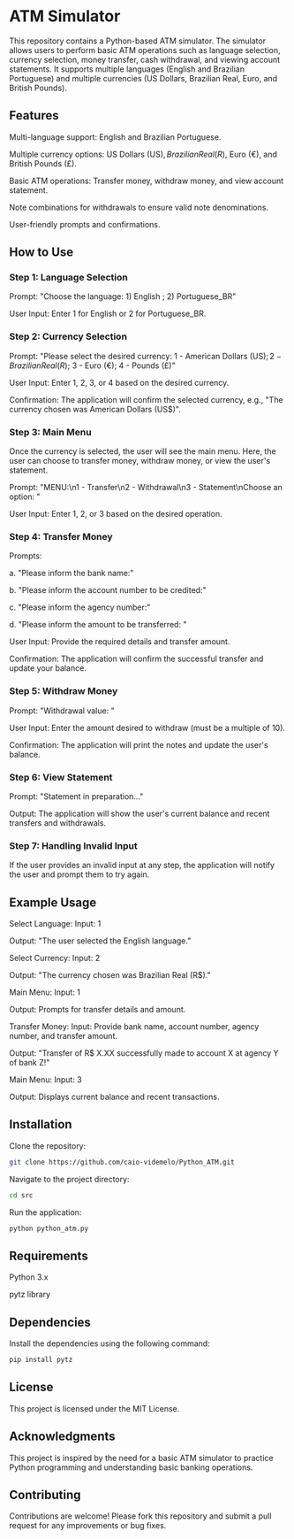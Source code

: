 # ATM Simulator

This repository contains a Python-based ATM simulator. The simulator allows users to perform basic ATM operations such as language selection, currency selection, money transfer, cash withdrawal, and viewing account statements. It supports multiple languages (English and Brazilian Portuguese) and multiple currencies (US Dollars, Brazilian Real, Euro, and British Pounds).

## Features

Multi-language support: English and Brazilian Portuguese.

Multiple currency options: US Dollars (US$), Brazilian Real (R$), Euro (€), and British Pounds (£).

Basic ATM operations: Transfer money, withdraw money, and view account statement.

Note combinations for withdrawals to ensure valid note denominations.

User-friendly prompts and confirmations.

## How to Use

### Step 1: Language Selection

Prompt: "Choose the language: 1) English ; 2) Portuguese_BR"

User Input: Enter 1 for English or 2 for Portuguese_BR.

### Step 2: Currency Selection

Prompt: "Please select the desired currency: 1 - American Dollars (US$); 2 - Brazilian Real (R$); 3 - Euro (€); 4 - Pounds (£)"

User Input: Enter 1, 2, 3, or 4 based on the desired currency.

Confirmation: The application will confirm the selected currency, e.g., "The currency chosen was American Dollars (US$)".

### Step 3: Main Menu

Once the currency is selected, the user will see the main menu. Here, the user can choose to transfer money, withdraw money, or view the user's statement.

Prompt: "MENU:\n1 - Transfer\n2 - Withdrawal\n3 - Statement\nChoose an option: "

User Input: Enter 1, 2, or 3 based on the desired operation.

### Step 4: Transfer Money

Prompts:

a. "Please inform the bank name:"

b. "Please inform the account number to be credited:"

c. "Please inform the agency number:"

d. "Please inform the amount to be transferred: "

User Input: Provide the required details and transfer amount.

Confirmation: The application will confirm the successful transfer and update your balance.

### Step 5: Withdraw Money

Prompt: "Withdrawal value: "

User Input: Enter the amount desired to withdraw (must be a multiple of 10).

Confirmation: The application will print the notes and update the user's balance.

### Step 6: View Statement

Prompt: "Statement in preparation..."

Output: The application will show the user's current balance and recent transfers and withdrawals.

### Step 7: Handling Invalid Input

If the user provides an invalid input at any step, the application will notify the user and prompt them to try again.

## Example Usage

Select Language:
Input: 1

Output: "The user selected the English language."

Select Currency:
Input: 2

Output: "The currency chosen was Brazilian Real (R$)."

Main Menu:
Input: 1

Output: Prompts for transfer details and amount.

Transfer Money:
Input: Provide bank name, account number, agency number, and transfer amount.

Output: "Transfer of R$ X.XX successfully made to account X at agency Y of bank Z!"

Main Menu:
Input: 3

Output: Displays current balance and recent transactions.

## Installation

Clone the repository:

```bash
git clone https://github.com/caio-videmelo/Python_ATM.git
```

Navigate to the project directory:

```bash
cd src
```

Run the application:

```bash
python python_atm.py
```

## Requirements

Python 3.x

pytz library

## Dependencies

Install the dependencies using the following command:

```bash
pip install pytz
```

## License

This project is licensed under the MIT License.

## Acknowledgments

This project is inspired by the need for a basic ATM simulator to practice Python programming and understanding basic banking operations.

## Contributing

Contributions are welcome! Please fork this repository and submit a pull request for any improvements or bug fixes.
